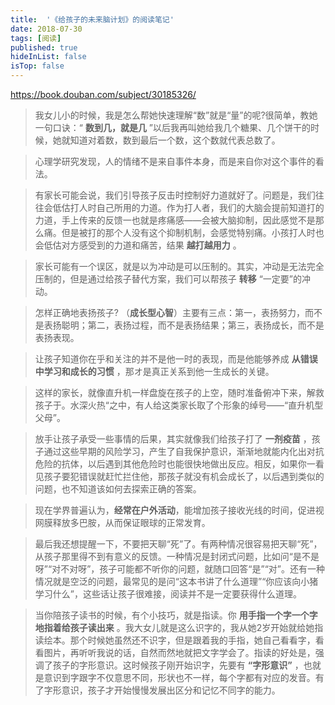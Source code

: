 ```yaml
---
title:  '《给孩子的未来脑计划》的阅读笔记'
date: 2018-07-30 
tags: [阅读]
published: true
hideInList: false
isTop: false
---
```


<https://book.douban.com/subject/30185326/>

> 我女儿小的时候，我是怎么帮她快速理解“数”就是“量”的呢?很简单，教她一句口诀：“ **数到几，就是几** ”以后我再叫她给我几个糖果、几个饼干的时候，她就知道对着数，数到最后一个数，这个数就代表总数了。

> 心理学研究发现，人的情绪不是来自事件本身，而是来自你对这个事件的看法。

<!--more-->

> 有家长可能会说，我们引导孩子反击时控制好力道就好了。问题是，我们往往会低估打人时自己所用的力道。作为打人者，我们的大脑会提前知道打的力道，手上传来的反馈一也就是疼痛感——会被大脑抑制，因此感觉不是那么痛。但是被打的那个人没有这个抑制机制，会感觉特别痛。小孩打人时也会低估对方感受到的力道和痛苦，结果 **越打越用力** 。

> 家长可能有一个误区，就是以为冲动是可以压制的。其实，冲动是无法完全压制的，但是通过给孩子替代方案，我们可以帮孩子 **转移** “一定要”的冲动。

> 怎样正确地表扬孩子? （**成长型心智**）主要有三点：第一，表扬努力，而不是表扬聪明；第二，表扬过程，而不是表扬结果；第三，表扬成长，而不是表扬表现。

> 让孩子知道你在乎和关注的并不是他一时的表现，而是他能够养成 **从错误中学习和成长的习惯** ，那オ是真正关系到他一生成长的关键。

> 这样的家长，就像直升机一样盘旋在孩子的上空，随时准备俯冲下来，解救孩子于。水深火热“之中，有人给这类家长取了个形象的绰号——“直升机型父母”。

> 放手让孩子承受一些事情的后果，其实就像我们给孩子打了 **一剂疫苗** ，孩子通过这些早期的风险学习，产生了自我保护意识，渐渐地就能内化出对抗危险的抗体，以后遇到其他危险时也能很快地做出反应。相反，如果你一看见孩子要犯错误就赶忙拦住他，那孩子就没有机会成长了，以后遇到类似的问题，也不知道该如何去探索正确的答案。

> 现在学界普遍认为，**经常在户外活动**，能增加孩子接收光线的时间，促进视网膜释放多巴胺，从而保证眼球的正常发育。

> 最后我还想提醒一下，不要把天聊“死”了。有两种情况很容易把天聊“死”，从孩子那里得不到有意义的反馈。一种情况是封闭式问题，比如问“是不是呀”“对不对呀”，孩子可能都不听你的问题，就随口回答“是”“对”。还有一种情况就是空泛的问题，最常见的是问“这本书讲了什么道理”“你应该向小猪学习什么”，这些话让孩子很难接，阅读并不是一定要获得什么道理。

> 当你陪孩子读书的时候，有个小技巧，就是指读。你 **用手指一个字一个字地指着给孩子读出来** 。我大女儿就是这么识字的，我从她2岁开始就给她指读绘本。那个时候她虽然还不识字，但是跟着我的手指，她自己看看字，看看图片，再听听我说的话，自然而然地就把文字学会了。指读的好处是，强调了孩子的字形意识。这时候孩子刚开始识字，先要有 **“字形意识”** ，也就是意识到字跟字不仅意思不同，形状也不一样，每个字都有对应的发音。有了字形意识，孩子才开始慢慢发展出区分和记忆不同字的能力。